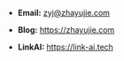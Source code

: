 + **Email:** zyj@zhayujie.com

+ **Blog:** <https://zhayujie.com>

+ **LinkAI:** <https://link-ai.tech>
